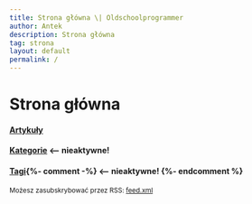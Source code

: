 ```yaml
---
title: Strona główna \| Oldschoolprogrammer
author: Antek
description: Strona główna
tag: strona
layout: default
permalink: /
---
```


# Strona główna

#### [Artykuły](/articles)

#### [Kategorie](/kategorie.html) <-- nieaktywne!

#### [Tagi](/tags/index){%- comment -%} <-- nieaktywne! {%- endcomment %}

<footer><small>Możesz zasubskrybować przez RSS: <a href="/feed.xml">feed.xml</a></small></footer>